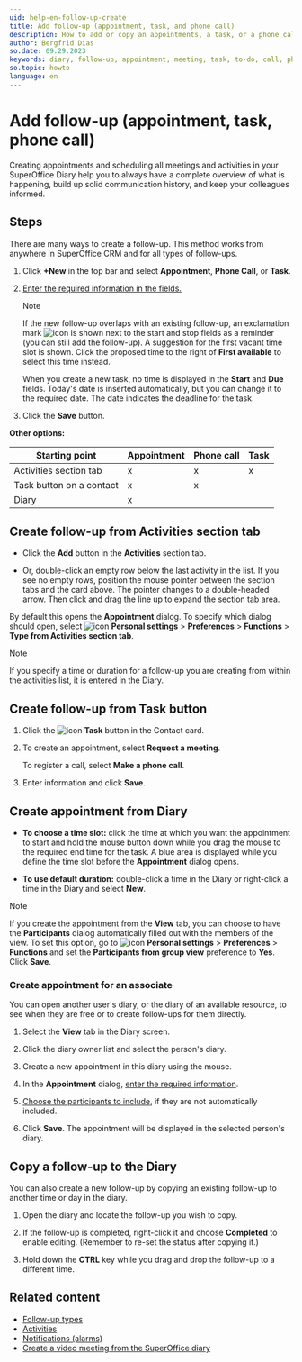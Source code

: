 ```yaml
---
uid: help-en-follow-up-create
title: Add follow-up (appointment, task, and phone call)
description: How to add or copy an appointments, a task, or a phone call in SuperOffice CRM.
author: Bergfrid Dias
so.date: 09.29.2023
keywords: diary, follow-up, appointment, meeting, task, to-do, call, phone
so.topic: howto
language: en
---
```


# Add follow-up (appointment, task, phone call)

Creating appointments and scheduling all meetings and activities in your SuperOffice Diary help you to always have a complete overview of what is happening, build up solid communication history, and keep your colleagues informed.

## Steps

There are many ways to create a follow-up. This method works from anywhere in SuperOffice CRM and for all types of follow-ups.

1. Click **+New** in the top bar and select **Appointment**, **Phone Call**, or **Task**.

2. [Enter the required information in the fields.][6]

    > [!NOTE]
    > If the new follow-up overlaps with an existing follow-up, an exclamation mark ![icon][img2] is shown next to the start and stop fields as a reminder (you can still add the follow-up). A suggestion for the first vacant time slot is shown. Click the proposed time to the right of **First available** to select this time instead.
    >
    > When you create a new task, no time is displayed in the **Start** and **Due** fields. Today's date is inserted automatically, but you can change it to the required date. The date indicates the deadline for the task.

3. Click the **Save** button.

**Other options:**

| Starting point | Appointment | Phone call | Task |
|---|---|---|---|
| Activities section tab | x | x | x |
| Task button on a contact | x | x | |
| Diary | x | | |

## Create follow-up from Activities section tab

* Click the **Add** button in the **Activities** section tab.

* Or, double-click an empty row below the last activity in the list. If you see no empty rows, position the mouse pointer between the section tabs and the card above. The pointer changes to a double-headed arrow. Then click and drag the line up to expand the section tab area.

By default this opens the **Appointment** dialog. To specify which dialog should open, select ![icon][img1] **Personal settings** > **Preferences** > **Functions** > **Type from Activities section tab**.

> [!NOTE]
> If you specify a time or duration for a follow-up you are creating from within the activities list, it is entered in the Diary.

## Create follow-up from Task button

1. Click the ![icon][img3] **Task** button in the Contact card.

1. To create an appointment, select **Request a meeting**.

    To register a call, select **Make a phone call**.

1. Enter information and click **Save**.

## Create appointment from Diary

* **To choose a time slot:** click the time at which you want the appointment to start and hold the mouse button down while you drag the mouse to the required end time for the task. A blue area is displayed while you define the time slot before the **Appointment** dialog opens.

* **To use default duration:** double-click a time in the Diary or right-click a time in the Diary and select **New**.

> [!NOTE]
> If you create the appointment from the **View** tab, you can choose to have the **Participants** dialog automatically filled out with the members of the view. To set this option, go to ![icon][img1] **Personal settings** > **Preferences** > **Functions** and set the **Participants from group view** preference to **Yes**. Click **Save**.

### <a id="associate" />Create appointment for an associate

You can open another user's diary, or the diary of an available resource, to see when they are free or to create follow-ups for them directly.

1. Select the **View** tab in the Diary screen.

2. Click the diary owner list and select the person's diary.

3. Create a new appointment in this diary using the mouse.

4. In the **Appointment** dialog, [enter the required information][6].

5. [Choose the participants to include][5], if they are not automatically included.

6. Click **Save**. The appointment will be displayed in the selected person's diary.

## <a id="copy" />Copy a follow-up to the Diary

You can also create a new follow-up by copying an existing follow-up to another time or day in the diary.

1. Open the diary and locate the follow-up you wish to copy.

2. If the follow-up is completed, right-click it and choose **Completed** to enable editing. (Remember to re-set the status after copying it.)

3. Hold down the **CTRL** key while you drag and drop the follow-up to a different time.

## Related content

* [Follow-up types][1]
* [Activities][8]
* [Notifications (alarms)][3]
* [Create a video meeting from the SuperOffice diary][2]

<!-- Referenced links -->
[1]: follow-ups.md
[2]: video-meetings.md
[3]: set-alarm.md
[5]: invitation/add-participant.md
[6]: screen/dialog-for-followups.md
[8]: ../../learn/basics/activity.md

<!-- Referenced images -->
[img2]: ../../../../common/icons/warning-red.png
[img1]: ../../../media/icons/personal-settings-small.png
[img3]: ../../../media/icons/btn-menu.png
